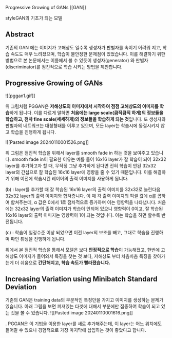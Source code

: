 Progressive Growing of GANs
[[GAN]]

styleGAN의 기초가 되는 모델

## Abstract

기존의 GAN 에는 이미지가 고해상도 일수록 생성자가 판별자를 속이기 어려워 지고, 학습 속도도 매우 느려졌으며, 학습이 불안정한 문제점이 있었습니다. 이를 해결하기 위한 방법으로 본 논문에서는 이름에서 볼 수 있듯이 생성자(generator) 와 판별자(discriminator)를 점진적으로 학습 시키는 방법을 제안합니다.


## Progressive Growing of GANs

![[pggan1.gif]]

위 그림처럼 PGGAN은 **저해상도의 이미지에서 시작하여 점점 고해상도의 이미지를 학습**하게 됩니다. 이를 다르게 말하면 **처음에는 large scale(큼직큼직 하게)의 정보들을 학습하고, 점차 fine scale(세세하게)의 정보들을 학습하게 되는 것**입니다. 또 생성자와 판별자의 네트워크는 대칭형태를 이루고 있으며, 모든 layer는 학습시에 동결시키지 않고 학습을 진행하게 됩니다.


![[Pasted image 20240110001526.png]]

위 그림은 점진적 학습을 위해서 layer를 smooth fade in 하는 것을 보여주고 있습니다. smooth fade in이 필요한 이유는 예를 들어 16x16 layer가 잘 학습이 되어 32x32 layer를 추가하고자 할 때, 무작정 그냥 추가하게 된다면 전혀 학습이 안된 32x32 layer의 간섭으로 잘 학습된 16x16 layer에 영향을 줄 수 있기 때문입니다. 이를 해결하기 위해 이전에 학습시킨 레이어의 출력 이미지를 사용하게 됩니다.

(b) : layer를 추가할 때 잘 학습된 16x16 layer의 출력 이미지를 32x32로 늘린다음 32x32 layer의 출력 이미지와 합쳐줍니다. 이 때 각 출력 이미지의 픽셀 값에 α를 곱하여 합쳐주는데, α 값은 0에서 1로 점차적으로 증가하며 이는 영향력을 나타냅니다. 처음에는 32x32 layer의 출력 이미지가 학습이 안되어 있으니 영향력이 0이고, 잘 학습된 16x16 layer의 출력 이미지는 영향력이 1이 되는 것입니다. 이는 학습을 하면 할수록 반전됩니다.

(c) : 학습이 일정수준 이상 되었으면 이전 layer의 보조를 빼고, 그대로 학습을 진행하며 파인 튜닝을 진행하게 됩니다.

위에서 본 점진적 학습을 통해서 모델은 보다 **안정적으로 학습**이 가능해졌고, 한번에 고해상도 이미지가 들어와서 특징을 찾는 것 보다, 저해상도 부터 차츰차츰 특징을 찾아가는게 더 쉬움으로 **간단해지고, 학습 속도가 빨라졌습니다.**

## Increasing Variation using Minibatch Standard Deviation


기존의 GAN은 training data의 부분적인 특징만을 가지고 이미지를 생성하는 문제가 있습니다. 아래 그림을 보면 퍼져있는 타겟에 대해서 부분에만 집중하여 학습이 되고 있는 것을 볼 수 있습니다.
![[Pasted image 20240110001616.png]]

. PGGAN은 이 기법을 이용한 layer를 새로 추가해주는데, 이 layer는 어느 위치에도 들어갈 수 있으나 경험적으로 가장 마지막에 삽입하는 것이 좋았다고 합니다.